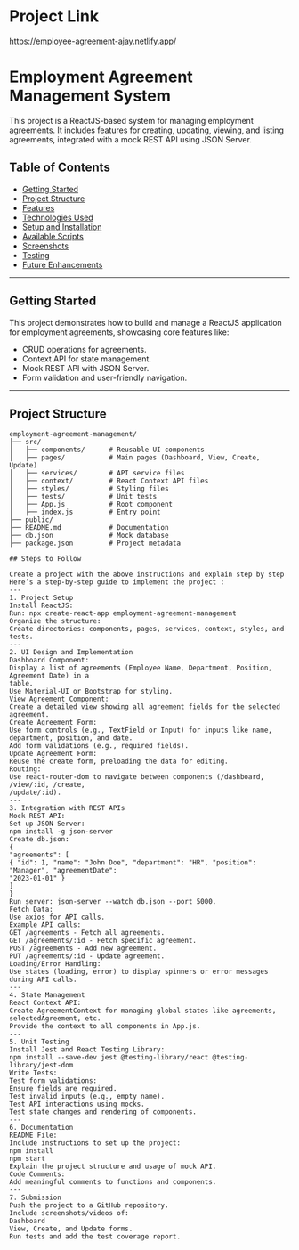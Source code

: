 # Project Link
  
  https://employee-agreement-ajay.netlify.app/ 
  
# Employment Agreement Management System  

This project is a ReactJS-based system for managing employment agreements. It includes features for creating, updating, viewing, and listing agreements, integrated with a mock REST API using JSON Server.  

## Table of Contents  

- [Getting Started](#getting-started)  
- [Project Structure](#project-structure)  
- [Features](#features)  
- [Technologies Used](#technologies-used)  
- [Setup and Installation](#setup-and-installation)  
- [Available Scripts](#available-scripts)  
- [Screenshots](#screenshots)  
- [Testing](#testing)  
- [Future Enhancements](#future-enhancements)  

---

## Getting Started  

This project demonstrates how to build and manage a ReactJS application for employment agreements, showcasing core features like:  
- CRUD operations for agreements.  
- Context API for state management.  
- Mock REST API with JSON Server.  
- Form validation and user-friendly navigation.  

---

## Project Structure  

```plaintext  
employment-agreement-management/  
├── src/  
│   ├── components/      # Reusable UI components  
│   ├── pages/           # Main pages (Dashboard, View, Create, Update)  
│   ├── services/        # API service files  
│   ├── context/         # React Context API files  
│   ├── styles/          # Styling files  
│   ├── tests/           # Unit tests  
│   ├── App.js           # Root component  
│   ├── index.js         # Entry point  
├── public/  
├── README.md            # Documentation  
├── db.json              # Mock database  
├── package.json         # Project metadata  

## Steps to Follow

Create a project with the above instructions and explain step by step
Here’s a step-by-step guide to implement the project :
---
1. Project Setup
Install ReactJS:
Run: npx create-react-app employment-agreement-management
Organize the structure:
Create directories: components, pages, services, context, styles, and tests.
---
2. UI Design and Implementation
Dashboard Component:
Display a list of agreements (Employee Name, Department, Position, Agreement Date) in a
table.
Use Material-UI or Bootstrap for styling.
View Agreement Component:
Create a detailed view showing all agreement fields for the selected agreement.
Create Agreement Form:
Use form controls (e.g., TextField or Input) for inputs like name, department, position, and date.
Add form validations (e.g., required fields).
Update Agreement Form:
Reuse the create form, preloading the data for editing.
Routing:
Use react-router-dom to navigate between components (/dashboard, /view/:id, /create,
/update/:id).
---
3. Integration with REST APIs
Mock REST API:
Set up JSON Server:
npm install -g json-server
Create db.json:
{
"agreements": [
{ "id": 1, "name": "John Doe", "department": "HR", "position": "Manager", "agreementDate":
"2023-01-01" }
]
}
Run server: json-server --watch db.json --port 5000.
Fetch Data:
Use axios for API calls.
Example API calls:
GET /agreements - Fetch all agreements.
GET /agreements/:id - Fetch specific agreement.
POST /agreements - Add new agreement.
PUT /agreements/:id - Update agreement.
Loading/Error Handling:
Use states (loading, error) to display spinners or error messages during API calls.
---
4. State Management
React Context API:
Create AgreementContext for managing global states like agreements, selectedAgreement, etc.
Provide the context to all components in App.js.
---
5. Unit Testing
Install Jest and React Testing Library:
npm install --save-dev jest @testing-library/react @testing-library/jest-dom
Write Tests:
Test form validations:
Ensure fields are required.
Test invalid inputs (e.g., empty name).
Test API interactions using mocks.
Test state changes and rendering of components.
---
6. Documentation
README File:
Include instructions to set up the project:
npm install
npm start
Explain the project structure and usage of mock API.
Code Comments:
Add meaningful comments to functions and components.
---
7. Submission
Push the project to a GitHub repository.
Include screenshots/videos of:
Dashboard
View, Create, and Update forms. 
Run tests and add the test coverage report.
